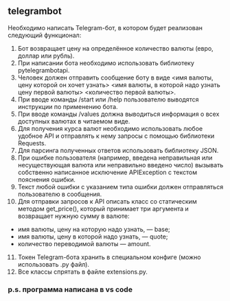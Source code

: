 ## telegrambot
Необходимо написать Telegram-бот, в котором будет реализован следующий функционал:
1) Бот возвращает цену на определённое количество валюты (евро, доллар или рубль).
2) При написании бота необходимо использовать библиотеку pytelegrambotapi.
3) Человек должен отправить сообщение боту в виде <имя валюты, цену которой он хочет узнать> <имя валюты, в которой надо узнать цену первой валюты> 
<количество первой валюты>.
4) При вводе команды /start или /help пользователю выводятся инструкции по применению бота.
5) При вводе команды /values должна выводиться информация о всех доступных валютах в читаемом виде.
6) Для получения курса валют необходимо использовать любое удобное API и отправлять к нему запросы с помощью библиотеки Requests.
7) Для парсинга полученных ответов использовать библиотеку JSON.
8) При ошибке пользователя (например, введена неправильная или несуществующая валюта или неправильно введено число) вызывать собственно написанное исключение APIException с текстом пояснения ошибки.
9) Текст любой ошибки с указанием типа ошибки должен отправляться пользователю в сообщения.
10) Для отправки запросов к API описать класс со статическим методом get_price(), который принимает три аргумента и возвращает нужную сумму в валюте:
- имя валюты, цену на которую надо узнать, — base;
- имя валюты, цену в которой надо узнать, — quote; 
- количество переводимой валюты — amount.
11) Токен Telegram-бота хранить в специальном конфиге (можно использовать .py файл).
12) Все классы спрятать в файле extensions.py.
### p.s. программа написана  в vs code
